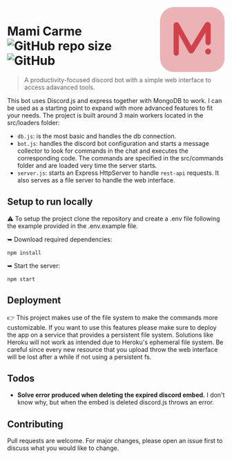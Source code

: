 <!--
 Copyright (c) 2021 Tomas Vergara

 This software is released under the MIT License.
 https://opensource.org/licenses/MIT
-->

<img src="./public/img/logo.svg" width="150" align="right" />

# Mami Carme <img alt="GitHub repo size" src="https://img.shields.io/github/repo-size/TOMIVERGARA/mami-carme"> <img alt="GitHub" src="https://img.shields.io/github/license/TOMIVERGARA/mami-carme">
> A productivity-focused discord bot with a simple web interface to access adavanced tools.

This bot uses Discord.js and express together with MongoDB to work. I can be used as a starting point to expand with more advanced features to fit your needs. The project is built around 3 main workers located in the src/loaders folder: 
 - `db.js`: is the most basic and handles the db connection. 
 - `bot.js`: handles the discord bot configuration and starts a message collector to look for commands in the chat and executes the corresponding code. The commands are specified in the src/commands folder and are loaded very time the server starts.
 - `server.js`: starts an Express HttpServer to handle `rest-api` requests. It also serves as a file server to handle the web interface.
 
 ## Setup to run locally
 ⚠️ To setup the project clone the repository and create a .env file following the example provided in the .env.example file.
 
 ➥ Download required dependencies:
````
npm install
````
 ➥ Start the server:
````
npm start
````
## Deployment
👉 This project makes use of the file system to make the commands more customizable. If you want to use this features please make sure to deploy the app on a service that provides a persistent file system. Solutions like Heroku will not work as intended due to Heroku's ephemeral file system. Be careful since every new resource that you upload throw the web interface will be lost after a while if not using a persistent fs.

## Todos
 - **Solve error produced when deleting the expired discord embed.** I don't know why, but when the embed is deleted discord.js throws an error.

## Contributing
Pull requests are welcome. For major changes, please open an issue first to discuss what you would like to change.
